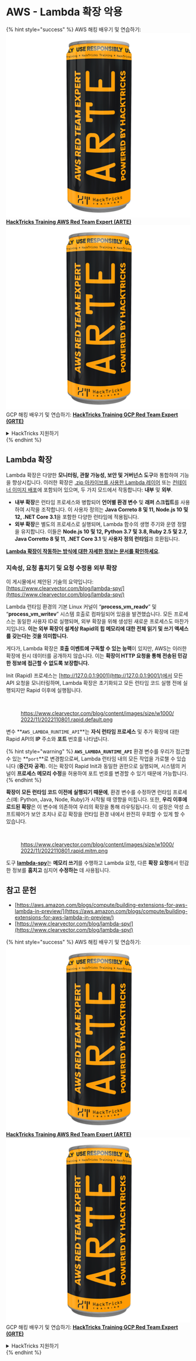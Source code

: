 # AWS - Lambda 확장 악용

{% hint style="success" %}
AWS 해킹 배우기 및 연습하기:<img src="../../../../.gitbook/assets/image (1) (1) (1).png" alt="" data-size="line">[**HackTricks Training AWS Red Team Expert (ARTE)**](https://training.hacktricks.xyz/courses/arte)<img src="../../../../.gitbook/assets/image (1) (1) (1).png" alt="" data-size="line">\
GCP 해킹 배우기 및 연습하기: <img src="../../../../.gitbook/assets/image (2).png" alt="" data-size="line">[**HackTricks Training GCP Red Team Expert (GRTE)**<img src="../../../../.gitbook/assets/image (2).png" alt="" data-size="line">](https://training.hacktricks.xyz/courses/grte)

<details>

<summary>HackTricks 지원하기</summary>

* [**구독 계획**](https://github.com/sponsors/carlospolop) 확인하기!
* **💬 [**Discord 그룹**](https://discord.gg/hRep4RUj7f) 또는 [**텔레그램 그룹**](https://t.me/peass)에 참여하거나 **Twitter** 🐦 [**@hacktricks\_live**](https://twitter.com/hacktricks_live)**를 팔로우하세요.**
* **[**HackTricks**](https://github.com/carlospolop/hacktricks) 및 [**HackTricks Cloud**](https://github.com/carlospolop/hacktricks-cloud) 깃허브 리포지토리에 PR을 제출하여 해킹 트릭을 공유하세요.**

</details>
{% endhint %}

## Lambda 확장

Lambda 확장은 다양한 **모니터링, 관찰 가능성, 보안 및 거버넌스 도구**와 통합하여 기능을 향상시킵니다. 이러한 확장은 [.zip 아카이브를 사용한 Lambda 레이어](https://docs.aws.amazon.com/lambda/latest/dg/configuration-layers.html) 또는 [컨테이너 이미지 배포](https://aws.amazon.com/blogs/compute/working-with-lambda-layers-and-extensions-in-container-images/)에 포함되어 있으며, 두 가지 모드에서 작동합니다: **내부** 및 **외부**.

* **내부 확장**은 런타임 프로세스와 병합되어 **언어별 환경 변수** 및 **래퍼 스크립트**를 사용하여 시작을 조작합니다. 이 사용자 정의는 **Java Correto 8 및 11, Node.js 10 및 12, .NET Core 3.1**을 포함한 다양한 런타임에 적용됩니다.
* **외부 확장**은 별도의 프로세스로 실행되며, Lambda 함수의 생명 주기와 운영 정렬을 유지합니다. 이들은 **Node.js 10 및 12, Python 3.7 및 3.8, Ruby 2.5 및 2.7, Java Corretto 8 및 11, .NET Core 3.1** 및 **사용자 정의 런타임**과 호환됩니다.

[**Lambda 확장이 작동하는 방식에 대한 자세한 정보는 문서를 확인하세요**](https://docs.aws.amazon.com/lambda/latest/dg/runtimes-extensions-api.html).

### 지속성, 요청 훔치기 및 요청 수정용 외부 확장

이 게시물에서 제안된 기술의 요약입니다: [https://www.clearvector.com/blog/lambda-spy/](https://www.clearvector.com/blog/lambda-spy/)

Lambda 런타임 환경의 기본 Linux 커널이 “**process\_vm\_readv**” 및 “**process\_vm\_writev**” 시스템 호출로 컴파일되어 있음을 발견했습니다. 모든 프로세스는 동일한 사용자 ID로 실행되며, 외부 확장을 위해 생성된 새로운 프로세스도 마찬가지입니다. **이는 외부 확장이 설계상 Rapid의 힙 메모리에 대한 전체 읽기 및 쓰기 액세스를 갖는다는 것을 의미합니다.**

게다가, Lambda 확장은 **호출 이벤트에 구독할 수 있는 능력**이 있지만, AWS는 이러한 확장에 원시 데이터를 공개하지 않습니다. 이는 **확장이 HTTP 요청을 통해 전송된 민감한 정보에 접근할 수 없도록 보장합니다.**

Init (Rapid) 프로세스는 [http://127.0.0.1:9001](http://127.0.0.1:9001/)에서 모든 API 요청을 모니터링하며, Lambda 확장은 초기화되고 모든 런타임 코드 실행 전에 실행되지만 Rapid 이후에 실행됩니다.

<figure><img src="../../../../.gitbook/assets/image (254).png" alt=""><figcaption><p><a href="https://www.clearvector.com/blog/content/images/size/w1000/2022/11/2022110801.rapid.default.png">https://www.clearvector.com/blog/content/images/size/w1000/2022/11/2022110801.rapid.default.png</a></p></figcaption></figure>

변수 **`AWS_LAMBDA_RUNTIME_API`**는 **자식 런타임 프로세스** 및 추가 확장에 대한 Rapid API의 **IP** 주소와 **포트** 번호를 나타냅니다.

{% hint style="warning" %}
**`AWS_LAMBDA_RUNTIME_API`** 환경 변수를 우리가 접근할 수 있는 **`port`**로 변경함으로써, Lambda 런타임 내의 모든 작업을 가로챌 수 있습니다 (**중간자 공격**). 이는 확장이 Rapid Init과 동일한 권한으로 실행되며, 시스템의 커널이 **프로세스 메모리 수정**을 허용하여 포트 번호를 변경할 수 있기 때문에 가능합니다.
{% endhint %}

**확장이 모든 런타임 코드 이전에 실행되기 때문에**, 환경 변수를 수정하면 런타임 프로세스(예: Python, Java, Node, Ruby)가 시작될 때 영향을 미칩니다. 또한, **우리 이후에 로드된 확장**은 이 변수에 의존하여 우리의 확장을 통해 라우팅됩니다. 이 설정은 악성 소프트웨어가 보안 조치나 로깅 확장을 런타임 환경 내에서 완전히 우회할 수 있게 할 수 있습니다.

<figure><img src="../../../../.gitbook/assets/image (267).png" alt=""><figcaption><p><a href="https://www.clearvector.com/blog/content/images/size/w1000/2022/11/2022110801.rapid.mitm.png">https://www.clearvector.com/blog/content/images/size/w1000/2022/11/2022110801.rapid.mitm.png</a></p></figcaption></figure>

도구 [**lambda-spy**](https://github.com/clearvector/lambda-spy)는 **메모리 쓰기**를 수행하고 Lambda 요청, 다른 **확장** **요청**에서 민감한 정보를 **훔치고** 심지어 **수정하는** 데 사용됩니다.

## 참고 문헌

* [https://aws.amazon.com/blogs/compute/building-extensions-for-aws-lambda-in-preview/](https://aws.amazon.com/blogs/compute/building-extensions-for-aws-lambda-in-preview/)
* [https://www.clearvector.com/blog/lambda-spy/](https://www.clearvector.com/blog/lambda-spy/)

{% hint style="success" %}
AWS 해킹 배우기 및 연습하기:<img src="../../../../.gitbook/assets/image (1) (1) (1).png" alt="" data-size="line">[**HackTricks Training AWS Red Team Expert (ARTE)**](https://training.hacktricks.xyz/courses/arte)<img src="../../../../.gitbook/assets/image (1) (1) (1).png" alt="" data-size="line">\
GCP 해킹 배우기 및 연습하기: <img src="../../../../.gitbook/assets/image (2).png" alt="" data-size="line">[**HackTricks Training GCP Red Team Expert (GRTE)**<img src="../../../../.gitbook/assets/image (2).png" alt="" data-size="line">](https://training.hacktricks.xyz/courses/grte)

<details>

<summary>HackTricks 지원하기</summary>

* [**구독 계획**](https://github.com/sponsors/carlospolop) 확인하기!
* **💬 [**Discord 그룹**](https://discord.gg/hRep4RUj7f) 또는 [**텔레그램 그룹**](https://t.me/peass)에 참여하거나 **Twitter** 🐦 [**@hacktricks\_live**](https://twitter.com/hacktricks_live)**를 팔로우하세요.**
* **[**HackTricks**](https://github.com/carlospolop/hacktricks) 및 [**HackTricks Cloud**](https://github.com/carlospolop/hacktricks-cloud) 깃허브 리포지토리에 PR을 제출하여 해킹 트릭을 공유하세요.**

</details>
{% endhint %}
